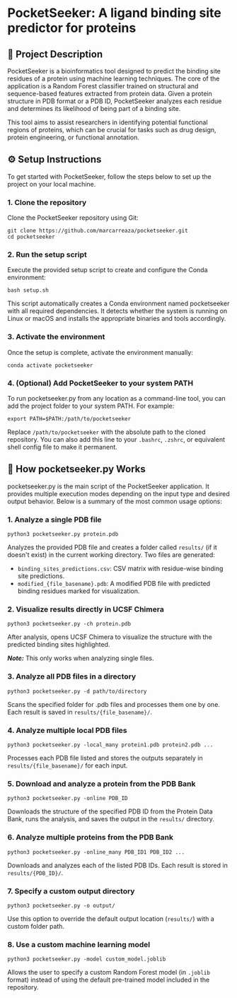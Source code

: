 # PocketSeeker: A ligand binding site predictor for proteins

## 📌 Project Description

PocketSeeker is a bioinformatics tool designed to predict the binding site residues of a protein using machine learning techniques. The core of the application is a Random Forest classifier trained on structural and sequence-based features extracted from protein data. Given a protein structure in PDB format or a PDB ID, PocketSeeker analyzes each residue and determines its likelihood of being part of a binding site.

This tool aims to assist researchers in identifying potential functional regions of proteins, which can be crucial for tasks such as drug design, protein engineering, or functional annotation.


## ⚙️ Setup Instructions

To get started with PocketSeeker, follow the steps below to set up the project on your local machine.

### 1. Clone the repository
Clone the PocketSeeker repository using Git:
```
git clone https://github.com/marcarreaza/pocketseeker.git
cd pocketseeker
```

### 2. Run the setup script
Execute the provided setup script to create and configure the Conda environment:
```
bash setup.sh
```

This script automatically creates a Conda environment named pocketseeker with all required dependencies. It detects whether the system is running on Linux or macOS and installs the appropriate binaries and tools accordingly.

### 3. Activate the environment
Once the setup is complete, activate the environment manually:
```
conda activate pocketseeker
```

### 4. (Optional) Add PocketSeeker to your system PATH
To run pocketseeker.py from any location as a command-line tool, you can add the project folder to your system PATH. For example:
```
export PATH=$PATH:/path/to/pocketseeker
```

Replace `/path/to/pocketseeker` with the absolute path to the cloned repository. You can also add this line to your `.bashrc`, `.zshrc`, or equivalent shell config file to make it permanent.


## ️🔎 How pocketseeker.py Works

pocketseeker.py is the main script of the PocketSeeker application. It provides multiple execution modes depending on the input type and desired output behavior. Below is a summary of the most common usage options:

### 1. Analyze a single PDB file
```
python3 pocketseeker.py protein.pdb
```
Analyzes the provided PDB file and creates a folder called `results/` (if it doesn't exist) in the current working directory. Two files are generated:

- `binding_sites_predictions.csv`: CSV matrix with residue-wise binding site predictions.
- `modified_{file_basename}.pdb`: A modified PDB file with predicted binding residues marked for visualization.

### 2. Visualize results directly in UCSF Chimera
```
python3 pocketseeker.py -ch protein.pdb
```
After analysis, opens UCSF Chimera to visualize the structure with the predicted binding sites highlighted.

***Note:*** This only works when analyzing single files.

### 3. Analyze all PDB files in a directory
```
python3 pocketseeker.py -d path/to/directory
```
Scans the specified folder for .pdb files and processes them one by one. Each result is saved in `results/{file_basename}/`.

### 4. Analyze multiple local PDB files
```
python3 pocketseeker.py -local_many protein1.pdb protein2.pdb ...
```
Processes each PDB file listed and stores the outputs separately in `results/{file_basename}/` for each input.

### 5. Download and analyze a protein from the PDB Bank
```
python3 pocketseeker.py -online PDB_ID
```
Downloads the structure of the specified PDB ID from the Protein Data Bank, runs the analysis, and saves the output in the `results/` directory.

### 6. Analyze multiple proteins from the PDB Bank
```
python3 pocketseeker.py -online_many PDB_ID1 PDB_ID2 ...
```
Downloads and analyzes each of the listed PDB IDs. Each result is stored in `results/{PDB_ID}/`.

### 7. Specify a custom output directory
```
python3 pocketseeker.py -o output/
```
Use this option to override the default output location (`results/`) with a custom folder path.

### 8. Use a custom machine learning model
```
python3 pocketseeker.py -model custom_model.joblib
```
Allows the user to specify a custom Random Forest model (in `.joblib` format) instead of using the default pre-trained model included in the repository.


